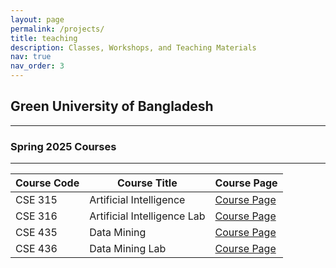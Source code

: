 ```yaml
---
layout: page
permalink: /projects/
title: teaching
description: Classes, Workshops, and Teaching Materials
nav: true
nav_order: 3
---
```


## Green University of Bangladesh
---

### Spring 2025 Courses
---

| Course Code | Course Title                  | Course Page |
|------------|--------------------------------|-------------|
| CSE 315    | Artificial Intelligence       | [Course Page](6_project) |
| CSE 316    | Artificial Intelligence Lab   | [Course Page](7_project) |
| CSE 435    | Data Mining                   | [Course Page](8_project) |
| CSE 436    | Data Mining Lab               | [Course Page](9_project) |



